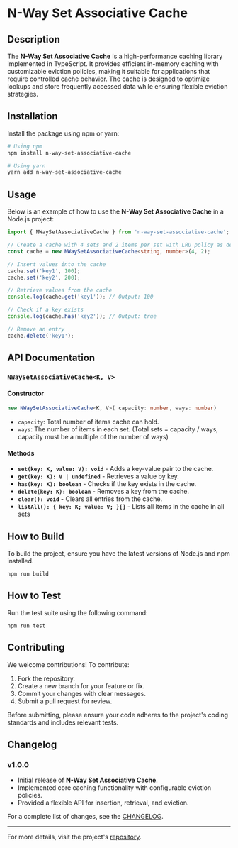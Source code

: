# N-Way Set Associative Cache

## Description

The **N-Way Set Associative Cache** is a high-performance caching library implemented in TypeScript. It provides efficient in-memory caching with customizable eviction policies, making it suitable for applications that require controlled cache behavior. The cache is designed to optimize lookups and store frequently accessed data while ensuring flexible eviction strategies.

## Installation

Install the package using npm or yarn:

```sh
# Using npm
npm install n-way-set-associative-cache

# Using yarn
yarn add n-way-set-associative-cache
```

## Usage

Below is an example of how to use the **N-Way Set Associative Cache** in a Node.js project:

```typescript
import { NWaySetAssociativeCache } from 'n-way-set-associative-cache';

// Create a cache with 4 sets and 2 items per set with LRU policy as default
const cache = new NWaySetAssociativeCache<string, number>(4, 2);

// Insert values into the cache
cache.set('key1', 100);
cache.set('key2', 200);

// Retrieve values from the cache
console.log(cache.get('key1')); // Output: 100

// Check if a key exists
console.log(cache.has('key2')); // Output: true

// Remove an entry
cache.delete('key1');
```

## API Documentation

### `NWaySetAssociativeCache<K, V>`

#### Constructor
```typescript
new NWaySetAssociativeCache<K, V>( capacity: number, ways: number)
```
- `capacity`: Total number of items cache can hold.
- `ways`: The number of items in each set. (Total sets  = capacity / ways, capacity must be a multiple of the number of ways) 

#### Methods

- **`set(key: K, value: V): void`** - Adds a key-value pair to the cache.
- **`get(key: K): V | undefined`** - Retrieves a value by key.
- **`has(key: K): boolean`** - Checks if the key exists in the cache.
- **`delete(key: K): boolean`** - Removes a key from the cache.
- **`clear(): void`** - Clears all entries from the cache.
- **`listAll(): { key: K; value: V; }[]`** - Lists all items in the cache in all sets

## How to Build

To build the project, ensure you have the latest versions of Node.js and npm installed.

```npm run build```

## How to Test

Run the test suite using the following command:

```npm run test```



## Contributing

We welcome contributions! To contribute:

1. Fork the repository.
2. Create a new branch for your feature or fix.
3. Commit your changes with clear messages.
4. Submit a pull request for review.

Before submitting, please ensure your code adheres to the project's coding standards and includes relevant tests.

## Changelog

### v1.0.0
- Initial release of **N-Way Set Associative Cache**.
- Implemented core caching functionality with configurable eviction policies.
- Provided a flexible API for insertion, retrieval, and eviction.

For a complete list of changes, see the [CHANGELOG](https://github.com/arslan-qamar/NWaySetAssociativeCache/blob/master/CHANGELOG.md).

---

For more details, visit the project's [repository](https://github.com/arslan-qamar/NWaySetAssociativeCache/).

